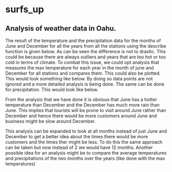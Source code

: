 # surfs_up
## Analysis of weather data in Oahu. 
The result of the temperature and the precipitation data for the months of June and December for all the years from all the stations using the describe function is given below. As can be seen the difference is not to drastic. This could be because there are always outliers and years that are too hot or too cold in terms of climate. To combat this issue, we could opt analysis that measures the max temperature for each year in the month of june and December for all stations and compares them. This could also be plotted. This would look something like below. By doing so data points are not ignored and a more detailed analysis is being done. The same can be done for precipitation. This would look like below. 

From the analysis that we have done it is obvious that June has a hotter temperature than December and the December has much more rain than June. This implies that tourists will be prone to visit around June rather than December and hence there would be more customers around June and business might be slow around December. 

This analysis can be expanded to look at all months instead of just June and December to get a better idea about the times there would be more customers and the times ther might be less. To do this the same approach can be taken but now instead of 2 we would have 12 months. Another possible idea for an analysis might be to compare the average temperatures and precipitations of the two months over the years (like done with the max temperatures)
